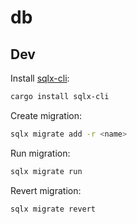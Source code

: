 # db

## Dev
Install [sqlx-cli](https://crates.io/crates/sqlx-cli):
```sh
cargo install sqlx-cli
```

Create migration:
```sh
sqlx migrate add -r <name>
```

Run migration:
```sh
sqlx migrate run
```

Revert migration:
```sh
sqlx migrate revert
```
